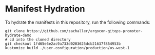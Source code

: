 # Manifest Hydration

To hydrate the manifests in this repository, run the following commands:

```shell
git clone https://github.com/zachaller/argocon-gitops-promoter-hydrate-demo
# cd into the cloned directory
git checkout 1fd65e6e2ac9a733d0203625dcb21637f854953b
kustomize build ./user-configuration/production/us-west-1
```
